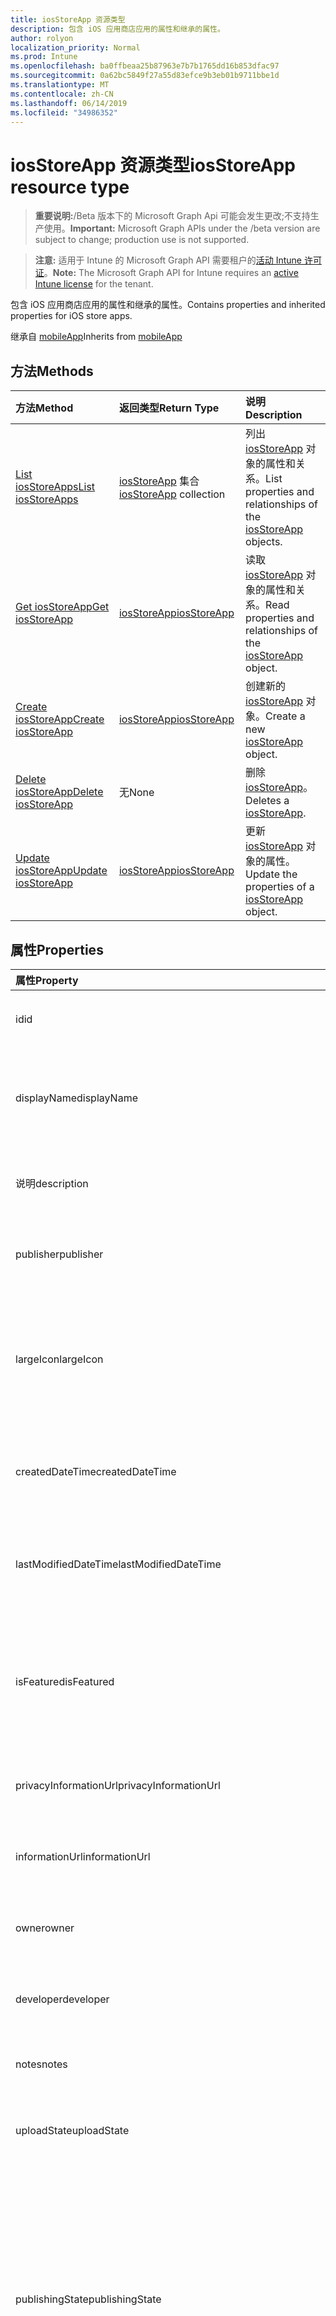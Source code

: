 ```yaml
---
title: iosStoreApp 资源类型
description: 包含 iOS 应用商店应用的属性和继承的属性。
author: rolyon
localization_priority: Normal
ms.prod: Intune
ms.openlocfilehash: ba0ffbeaa25b87963e7b7b1765dd16b853dfac97
ms.sourcegitcommit: 0a62bc5849f27a55d83efce9b3eb01b9711bbe1d
ms.translationtype: MT
ms.contentlocale: zh-CN
ms.lasthandoff: 06/14/2019
ms.locfileid: "34986352"
---
```

# <a name="iosstoreapp-resource-type"></a><span data-ttu-id="fe0ad-103">iosStoreApp 资源类型</span><span class="sxs-lookup"><span data-stu-id="fe0ad-103">iosStoreApp resource type</span></span>

> <span data-ttu-id="fe0ad-104">**重要说明:**/Beta 版本下的 Microsoft Graph Api 可能会发生更改;不支持生产使用。</span><span class="sxs-lookup"><span data-stu-id="fe0ad-104">**Important:** Microsoft Graph APIs under the /beta version are subject to change; production use is not supported.</span></span>

> <span data-ttu-id="fe0ad-105">**注意:** 适用于 Intune 的 Microsoft Graph API 需要租户的[活动 Intune 许可证](https://go.microsoft.com/fwlink/?linkid=839381)。</span><span class="sxs-lookup"><span data-stu-id="fe0ad-105">**Note:** The Microsoft Graph API for Intune requires an [active Intune license](https://go.microsoft.com/fwlink/?linkid=839381) for the tenant.</span></span>

<span data-ttu-id="fe0ad-106">包含 iOS 应用商店应用的属性和继承的属性。</span><span class="sxs-lookup"><span data-stu-id="fe0ad-106">Contains properties and inherited properties for iOS store apps.</span></span>


<span data-ttu-id="fe0ad-107">继承自 [mobileApp](../resources/intune-apps-mobileapp.md)</span><span class="sxs-lookup"><span data-stu-id="fe0ad-107">Inherits from [mobileApp](../resources/intune-apps-mobileapp.md)</span></span>

## <a name="methods"></a><span data-ttu-id="fe0ad-108">方法</span><span class="sxs-lookup"><span data-stu-id="fe0ad-108">Methods</span></span>
|<span data-ttu-id="fe0ad-109">方法</span><span class="sxs-lookup"><span data-stu-id="fe0ad-109">Method</span></span>|<span data-ttu-id="fe0ad-110">返回类型</span><span class="sxs-lookup"><span data-stu-id="fe0ad-110">Return Type</span></span>|<span data-ttu-id="fe0ad-111">说明</span><span class="sxs-lookup"><span data-stu-id="fe0ad-111">Description</span></span>|
|:---|:---|:---|
|[<span data-ttu-id="fe0ad-112">List iosStoreApps</span><span class="sxs-lookup"><span data-stu-id="fe0ad-112">List iosStoreApps</span></span>](../api/intune-apps-iosstoreapp-list.md)|<span data-ttu-id="fe0ad-113">[iosStoreApp](../resources/intune-apps-iosstoreapp.md) 集合</span><span class="sxs-lookup"><span data-stu-id="fe0ad-113">[iosStoreApp](../resources/intune-apps-iosstoreapp.md) collection</span></span>|<span data-ttu-id="fe0ad-114">列出 [iosStoreApp](../resources/intune-apps-iosstoreapp.md) 对象的属性和关系。</span><span class="sxs-lookup"><span data-stu-id="fe0ad-114">List properties and relationships of the [iosStoreApp](../resources/intune-apps-iosstoreapp.md) objects.</span></span>|
|[<span data-ttu-id="fe0ad-115">Get iosStoreApp</span><span class="sxs-lookup"><span data-stu-id="fe0ad-115">Get iosStoreApp</span></span>](../api/intune-apps-iosstoreapp-get.md)|[<span data-ttu-id="fe0ad-116">iosStoreApp</span><span class="sxs-lookup"><span data-stu-id="fe0ad-116">iosStoreApp</span></span>](../resources/intune-apps-iosstoreapp.md)|<span data-ttu-id="fe0ad-117">读取 [iosStoreApp](../resources/intune-apps-iosstoreapp.md) 对象的属性和关系。</span><span class="sxs-lookup"><span data-stu-id="fe0ad-117">Read properties and relationships of the [iosStoreApp](../resources/intune-apps-iosstoreapp.md) object.</span></span>|
|[<span data-ttu-id="fe0ad-118">Create iosStoreApp</span><span class="sxs-lookup"><span data-stu-id="fe0ad-118">Create iosStoreApp</span></span>](../api/intune-apps-iosstoreapp-create.md)|[<span data-ttu-id="fe0ad-119">iosStoreApp</span><span class="sxs-lookup"><span data-stu-id="fe0ad-119">iosStoreApp</span></span>](../resources/intune-apps-iosstoreapp.md)|<span data-ttu-id="fe0ad-120">创建新的 [iosStoreApp](../resources/intune-apps-iosstoreapp.md) 对象。</span><span class="sxs-lookup"><span data-stu-id="fe0ad-120">Create a new [iosStoreApp](../resources/intune-apps-iosstoreapp.md) object.</span></span>|
|[<span data-ttu-id="fe0ad-121">Delete iosStoreApp</span><span class="sxs-lookup"><span data-stu-id="fe0ad-121">Delete iosStoreApp</span></span>](../api/intune-apps-iosstoreapp-delete.md)|<span data-ttu-id="fe0ad-122">无</span><span class="sxs-lookup"><span data-stu-id="fe0ad-122">None</span></span>|<span data-ttu-id="fe0ad-123">删除 [iosStoreApp](../resources/intune-apps-iosstoreapp.md)。</span><span class="sxs-lookup"><span data-stu-id="fe0ad-123">Deletes a [iosStoreApp](../resources/intune-apps-iosstoreapp.md).</span></span>|
|[<span data-ttu-id="fe0ad-124">Update iosStoreApp</span><span class="sxs-lookup"><span data-stu-id="fe0ad-124">Update iosStoreApp</span></span>](../api/intune-apps-iosstoreapp-update.md)|[<span data-ttu-id="fe0ad-125">iosStoreApp</span><span class="sxs-lookup"><span data-stu-id="fe0ad-125">iosStoreApp</span></span>](../resources/intune-apps-iosstoreapp.md)|<span data-ttu-id="fe0ad-126">更新 [iosStoreApp](../resources/intune-apps-iosstoreapp.md) 对象的属性。</span><span class="sxs-lookup"><span data-stu-id="fe0ad-126">Update the properties of a [iosStoreApp](../resources/intune-apps-iosstoreapp.md) object.</span></span>|

## <a name="properties"></a><span data-ttu-id="fe0ad-127">属性</span><span class="sxs-lookup"><span data-stu-id="fe0ad-127">Properties</span></span>
|<span data-ttu-id="fe0ad-128">属性</span><span class="sxs-lookup"><span data-stu-id="fe0ad-128">Property</span></span>|<span data-ttu-id="fe0ad-129">类型</span><span class="sxs-lookup"><span data-stu-id="fe0ad-129">Type</span></span>|<span data-ttu-id="fe0ad-130">说明</span><span class="sxs-lookup"><span data-stu-id="fe0ad-130">Description</span></span>|
|:---|:---|:---|
|<span data-ttu-id="fe0ad-131">id</span><span class="sxs-lookup"><span data-stu-id="fe0ad-131">id</span></span>|<span data-ttu-id="fe0ad-132">字符串</span><span class="sxs-lookup"><span data-stu-id="fe0ad-132">String</span></span>|<span data-ttu-id="fe0ad-133">实体的键。</span><span class="sxs-lookup"><span data-stu-id="fe0ad-133">Key of the entity.</span></span> <span data-ttu-id="fe0ad-134">继承自 [mobileApp](../resources/intune-apps-mobileapp.md)</span><span class="sxs-lookup"><span data-stu-id="fe0ad-134">Inherited from [mobileApp](../resources/intune-apps-mobileapp.md)</span></span>|
|<span data-ttu-id="fe0ad-135">displayName</span><span class="sxs-lookup"><span data-stu-id="fe0ad-135">displayName</span></span>|<span data-ttu-id="fe0ad-136">String</span><span class="sxs-lookup"><span data-stu-id="fe0ad-136">String</span></span>|<span data-ttu-id="fe0ad-137">管理员提供或导入的应用标题。</span><span class="sxs-lookup"><span data-stu-id="fe0ad-137">The admin provided or imported title of the app.</span></span> <span data-ttu-id="fe0ad-138">继承自 [mobileApp](../resources/intune-apps-mobileapp.md)</span><span class="sxs-lookup"><span data-stu-id="fe0ad-138">Inherited from [mobileApp](../resources/intune-apps-mobileapp.md)</span></span>|
|<span data-ttu-id="fe0ad-139">说明</span><span class="sxs-lookup"><span data-stu-id="fe0ad-139">description</span></span>|<span data-ttu-id="fe0ad-140">字符串</span><span class="sxs-lookup"><span data-stu-id="fe0ad-140">String</span></span>|<span data-ttu-id="fe0ad-141">应用的说明。</span><span class="sxs-lookup"><span data-stu-id="fe0ad-141">The description of the app.</span></span> <span data-ttu-id="fe0ad-142">继承自 [mobileApp](../resources/intune-apps-mobileapp.md)</span><span class="sxs-lookup"><span data-stu-id="fe0ad-142">Inherited from [mobileApp](../resources/intune-apps-mobileapp.md)</span></span>|
|<span data-ttu-id="fe0ad-143">publisher</span><span class="sxs-lookup"><span data-stu-id="fe0ad-143">publisher</span></span>|<span data-ttu-id="fe0ad-144">String</span><span class="sxs-lookup"><span data-stu-id="fe0ad-144">String</span></span>|<span data-ttu-id="fe0ad-145">应用的发布者。</span><span class="sxs-lookup"><span data-stu-id="fe0ad-145">The publisher of the app.</span></span> <span data-ttu-id="fe0ad-146">继承自 [mobileApp](../resources/intune-apps-mobileapp.md)</span><span class="sxs-lookup"><span data-stu-id="fe0ad-146">Inherited from [mobileApp](../resources/intune-apps-mobileapp.md)</span></span>|
|<span data-ttu-id="fe0ad-147">largeIcon</span><span class="sxs-lookup"><span data-stu-id="fe0ad-147">largeIcon</span></span>|[<span data-ttu-id="fe0ad-148">mimeContent</span><span class="sxs-lookup"><span data-stu-id="fe0ad-148">mimeContent</span></span>](../resources/intune-shared-mimecontent.md)|<span data-ttu-id="fe0ad-149">要显示在应用详细信息中并用于图标上传的大图标。</span><span class="sxs-lookup"><span data-stu-id="fe0ad-149">The large icon, to be displayed in the app details and used for upload of the icon.</span></span> <span data-ttu-id="fe0ad-150">继承自 [mobileApp](../resources/intune-apps-mobileapp.md)</span><span class="sxs-lookup"><span data-stu-id="fe0ad-150">Inherited from [mobileApp](../resources/intune-apps-mobileapp.md)</span></span>|
|<span data-ttu-id="fe0ad-151">createdDateTime</span><span class="sxs-lookup"><span data-stu-id="fe0ad-151">createdDateTime</span></span>|<span data-ttu-id="fe0ad-152">DateTimeOffset</span><span class="sxs-lookup"><span data-stu-id="fe0ad-152">DateTimeOffset</span></span>|<span data-ttu-id="fe0ad-153">创建应用的日期和时间。</span><span class="sxs-lookup"><span data-stu-id="fe0ad-153">The date and time the app was created.</span></span> <span data-ttu-id="fe0ad-154">继承自 [mobileApp](../resources/intune-apps-mobileapp.md)</span><span class="sxs-lookup"><span data-stu-id="fe0ad-154">Inherited from [mobileApp](../resources/intune-apps-mobileapp.md)</span></span>|
|<span data-ttu-id="fe0ad-155">lastModifiedDateTime</span><span class="sxs-lookup"><span data-stu-id="fe0ad-155">lastModifiedDateTime</span></span>|<span data-ttu-id="fe0ad-156">DateTimeOffset</span><span class="sxs-lookup"><span data-stu-id="fe0ad-156">DateTimeOffset</span></span>|<span data-ttu-id="fe0ad-157">上次修改应用的日期和时间。</span><span class="sxs-lookup"><span data-stu-id="fe0ad-157">The date and time the app was last modified.</span></span> <span data-ttu-id="fe0ad-158">继承自 [mobileApp](../resources/intune-apps-mobileapp.md)</span><span class="sxs-lookup"><span data-stu-id="fe0ad-158">Inherited from [mobileApp](../resources/intune-apps-mobileapp.md)</span></span>|
|<span data-ttu-id="fe0ad-159">isFeatured</span><span class="sxs-lookup"><span data-stu-id="fe0ad-159">isFeatured</span></span>|<span data-ttu-id="fe0ad-160">Boolean</span><span class="sxs-lookup"><span data-stu-id="fe0ad-160">Boolean</span></span>|<span data-ttu-id="fe0ad-161">指示应用是否被管理员标记为特色的值。继承自 [mobileApp](../resources/intune-apps-mobileapp.md)</span><span class="sxs-lookup"><span data-stu-id="fe0ad-161">The value indicating whether the app is marked as featured by the admin. Inherited from [mobileApp](../resources/intune-apps-mobileapp.md)</span></span>|
|<span data-ttu-id="fe0ad-162">privacyInformationUrl</span><span class="sxs-lookup"><span data-stu-id="fe0ad-162">privacyInformationUrl</span></span>|<span data-ttu-id="fe0ad-163">String</span><span class="sxs-lookup"><span data-stu-id="fe0ad-163">String</span></span>|<span data-ttu-id="fe0ad-164">隐私声明 URL。</span><span class="sxs-lookup"><span data-stu-id="fe0ad-164">The privacy statement Url.</span></span> <span data-ttu-id="fe0ad-165">继承自 [mobileApp](../resources/intune-apps-mobileapp.md)</span><span class="sxs-lookup"><span data-stu-id="fe0ad-165">Inherited from [mobileApp](../resources/intune-apps-mobileapp.md)</span></span>|
|<span data-ttu-id="fe0ad-166">informationUrl</span><span class="sxs-lookup"><span data-stu-id="fe0ad-166">informationUrl</span></span>|<span data-ttu-id="fe0ad-167">String</span><span class="sxs-lookup"><span data-stu-id="fe0ad-167">String</span></span>|<span data-ttu-id="fe0ad-168">详细信息 URL。</span><span class="sxs-lookup"><span data-stu-id="fe0ad-168">The more information Url.</span></span> <span data-ttu-id="fe0ad-169">继承自 [mobileApp](../resources/intune-apps-mobileapp.md)</span><span class="sxs-lookup"><span data-stu-id="fe0ad-169">Inherited from [mobileApp](../resources/intune-apps-mobileapp.md)</span></span>|
|<span data-ttu-id="fe0ad-170">owner</span><span class="sxs-lookup"><span data-stu-id="fe0ad-170">owner</span></span>|<span data-ttu-id="fe0ad-171">String</span><span class="sxs-lookup"><span data-stu-id="fe0ad-171">String</span></span>|<span data-ttu-id="fe0ad-172">应用的所有者。</span><span class="sxs-lookup"><span data-stu-id="fe0ad-172">The owner of the app.</span></span> <span data-ttu-id="fe0ad-173">继承自 [mobileApp](../resources/intune-apps-mobileapp.md)</span><span class="sxs-lookup"><span data-stu-id="fe0ad-173">Inherited from [mobileApp](../resources/intune-apps-mobileapp.md)</span></span>|
|<span data-ttu-id="fe0ad-174">developer</span><span class="sxs-lookup"><span data-stu-id="fe0ad-174">developer</span></span>|<span data-ttu-id="fe0ad-175">String</span><span class="sxs-lookup"><span data-stu-id="fe0ad-175">String</span></span>|<span data-ttu-id="fe0ad-176">应用的开发者。</span><span class="sxs-lookup"><span data-stu-id="fe0ad-176">The developer of the app.</span></span> <span data-ttu-id="fe0ad-177">继承自 [mobileApp](../resources/intune-apps-mobileapp.md)</span><span class="sxs-lookup"><span data-stu-id="fe0ad-177">Inherited from [mobileApp](../resources/intune-apps-mobileapp.md)</span></span>|
|<span data-ttu-id="fe0ad-178">notes</span><span class="sxs-lookup"><span data-stu-id="fe0ad-178">notes</span></span>|<span data-ttu-id="fe0ad-179">String</span><span class="sxs-lookup"><span data-stu-id="fe0ad-179">String</span></span>|<span data-ttu-id="fe0ad-180">应用的备注。</span><span class="sxs-lookup"><span data-stu-id="fe0ad-180">Notes for the app.</span></span> <span data-ttu-id="fe0ad-181">继承自 [mobileApp](../resources/intune-apps-mobileapp.md)</span><span class="sxs-lookup"><span data-stu-id="fe0ad-181">Inherited from [mobileApp](../resources/intune-apps-mobileapp.md)</span></span>|
|<span data-ttu-id="fe0ad-182">uploadState</span><span class="sxs-lookup"><span data-stu-id="fe0ad-182">uploadState</span></span>|<span data-ttu-id="fe0ad-183">Int32</span><span class="sxs-lookup"><span data-stu-id="fe0ad-183">Int32</span></span>|<span data-ttu-id="fe0ad-184">上载状态。</span><span class="sxs-lookup"><span data-stu-id="fe0ad-184">The upload state.</span></span> <span data-ttu-id="fe0ad-185">继承自 [mobileApp](../resources/intune-apps-mobileapp.md)</span><span class="sxs-lookup"><span data-stu-id="fe0ad-185">Inherited from [mobileApp](../resources/intune-apps-mobileapp.md)</span></span>|
|<span data-ttu-id="fe0ad-186">publishingState</span><span class="sxs-lookup"><span data-stu-id="fe0ad-186">publishingState</span></span>|[<span data-ttu-id="fe0ad-187">mobileAppPublishingState</span><span class="sxs-lookup"><span data-stu-id="fe0ad-187">mobileAppPublishingState</span></span>](../resources/intune-apps-mobileapppublishingstate.md)|<span data-ttu-id="fe0ad-188">应用的发布状态。</span><span class="sxs-lookup"><span data-stu-id="fe0ad-188">The publishing state for the app.</span></span> <span data-ttu-id="fe0ad-189">除非应用已发布，否则无法分配应用。</span><span class="sxs-lookup"><span data-stu-id="fe0ad-189">The app cannot be assigned unless the app is published.</span></span> <span data-ttu-id="fe0ad-190">继承自[mobileApp](../resources/intune-apps-mobileapp.md)。</span><span class="sxs-lookup"><span data-stu-id="fe0ad-190">Inherited from [mobileApp](../resources/intune-apps-mobileapp.md).</span></span> <span data-ttu-id="fe0ad-191">可取值为：`notPublished`、`processing`、`published`。</span><span class="sxs-lookup"><span data-stu-id="fe0ad-191">Possible values are: `notPublished`, `processing`, `published`.</span></span>|
|<span data-ttu-id="fe0ad-192">isAssigned</span><span class="sxs-lookup"><span data-stu-id="fe0ad-192">isAssigned</span></span>|<span data-ttu-id="fe0ad-193">Boolean</span><span class="sxs-lookup"><span data-stu-id="fe0ad-193">Boolean</span></span>|<span data-ttu-id="fe0ad-194">指示是否至少向一个组分配了应用程序的值。</span><span class="sxs-lookup"><span data-stu-id="fe0ad-194">The value indicating whether the app is assigned to at least one group.</span></span> <span data-ttu-id="fe0ad-195">继承自 [mobileApp](../resources/intune-apps-mobileapp.md)</span><span class="sxs-lookup"><span data-stu-id="fe0ad-195">Inherited from [mobileApp](../resources/intune-apps-mobileapp.md)</span></span>|
|<span data-ttu-id="fe0ad-196">roleScopeTagIds</span><span class="sxs-lookup"><span data-stu-id="fe0ad-196">roleScopeTagIds</span></span>|<span data-ttu-id="fe0ad-197">String collection</span><span class="sxs-lookup"><span data-stu-id="fe0ad-197">String collection</span></span>|<span data-ttu-id="fe0ad-198">此移动应用的作用域标记 id 列表。</span><span class="sxs-lookup"><span data-stu-id="fe0ad-198">List of scope tag ids for this mobile app.</span></span> <span data-ttu-id="fe0ad-199">继承自 [mobileApp](../resources/intune-apps-mobileapp.md)</span><span class="sxs-lookup"><span data-stu-id="fe0ad-199">Inherited from [mobileApp](../resources/intune-apps-mobileapp.md)</span></span>|
|<span data-ttu-id="fe0ad-200">dependentAppCount</span><span class="sxs-lookup"><span data-stu-id="fe0ad-200">dependentAppCount</span></span>|<span data-ttu-id="fe0ad-201">Int32</span><span class="sxs-lookup"><span data-stu-id="fe0ad-201">Int32</span></span>|<span data-ttu-id="fe0ad-202">子应用程序的依赖项总数。</span><span class="sxs-lookup"><span data-stu-id="fe0ad-202">The total number of dependencies the child app has.</span></span> <span data-ttu-id="fe0ad-203">继承自 [mobileApp](../resources/intune-apps-mobileapp.md)</span><span class="sxs-lookup"><span data-stu-id="fe0ad-203">Inherited from [mobileApp](../resources/intune-apps-mobileapp.md)</span></span>|
|<span data-ttu-id="fe0ad-204">bundleId</span><span class="sxs-lookup"><span data-stu-id="fe0ad-204">bundleId</span></span>|<span data-ttu-id="fe0ad-205">String</span><span class="sxs-lookup"><span data-stu-id="fe0ad-205">String</span></span>|<span data-ttu-id="fe0ad-206">标识名称。</span><span class="sxs-lookup"><span data-stu-id="fe0ad-206">The Identity Name.</span></span>|
|<span data-ttu-id="fe0ad-207">appStoreUrl</span><span class="sxs-lookup"><span data-stu-id="fe0ad-207">appStoreUrl</span></span>|<span data-ttu-id="fe0ad-208">String</span><span class="sxs-lookup"><span data-stu-id="fe0ad-208">String</span></span>|<span data-ttu-id="fe0ad-209">Apple App Store URL</span><span class="sxs-lookup"><span data-stu-id="fe0ad-209">The Apple App Store URL</span></span>|
|<span data-ttu-id="fe0ad-210">applicableDeviceType</span><span class="sxs-lookup"><span data-stu-id="fe0ad-210">applicableDeviceType</span></span>|[<span data-ttu-id="fe0ad-211">iosDeviceType</span><span class="sxs-lookup"><span data-stu-id="fe0ad-211">iosDeviceType</span></span>](../resources/intune-apps-iosdevicetype.md)|<span data-ttu-id="fe0ad-212">可运行此应用的 iOS 体系结构。</span><span class="sxs-lookup"><span data-stu-id="fe0ad-212">The iOS architecture for which this app can run on.</span></span>|
|<span data-ttu-id="fe0ad-213">minimumSupportedOperatingSystem</span><span class="sxs-lookup"><span data-stu-id="fe0ad-213">minimumSupportedOperatingSystem</span></span>|[<span data-ttu-id="fe0ad-214">iosMinimumOperatingSystem</span><span class="sxs-lookup"><span data-stu-id="fe0ad-214">iosMinimumOperatingSystem</span></span>](../resources/intune-apps-iosminimumoperatingsystem.md)|<span data-ttu-id="fe0ad-215">最低适用操作系统的值。</span><span class="sxs-lookup"><span data-stu-id="fe0ad-215">The value for the minimum applicable operating system.</span></span>|

## <a name="relationships"></a><span data-ttu-id="fe0ad-216">关系</span><span class="sxs-lookup"><span data-stu-id="fe0ad-216">Relationships</span></span>
|<span data-ttu-id="fe0ad-217">关系</span><span class="sxs-lookup"><span data-stu-id="fe0ad-217">Relationship</span></span>|<span data-ttu-id="fe0ad-218">类型</span><span class="sxs-lookup"><span data-stu-id="fe0ad-218">Type</span></span>|<span data-ttu-id="fe0ad-219">说明</span><span class="sxs-lookup"><span data-stu-id="fe0ad-219">Description</span></span>|
|:---|:---|:---|
|<span data-ttu-id="fe0ad-220">categories</span><span class="sxs-lookup"><span data-stu-id="fe0ad-220">categories</span></span>|<span data-ttu-id="fe0ad-221">[mobileAppCategory](../resources/intune-apps-mobileappcategory.md) 集合</span><span class="sxs-lookup"><span data-stu-id="fe0ad-221">[mobileAppCategory](../resources/intune-apps-mobileappcategory.md) collection</span></span>|<span data-ttu-id="fe0ad-222">此应用的类别列表。</span><span class="sxs-lookup"><span data-stu-id="fe0ad-222">The list of categories for this app.</span></span> <span data-ttu-id="fe0ad-223">继承自 [mobileApp](../resources/intune-apps-mobileapp.md)</span><span class="sxs-lookup"><span data-stu-id="fe0ad-223">Inherited from [mobileApp](../resources/intune-apps-mobileapp.md)</span></span>|
|<span data-ttu-id="fe0ad-224">assignments</span><span class="sxs-lookup"><span data-stu-id="fe0ad-224">assignments</span></span>|<span data-ttu-id="fe0ad-225">[mobileAppAssignment](../resources/intune-apps-mobileappassignment.md) 集合</span><span class="sxs-lookup"><span data-stu-id="fe0ad-225">[mobileAppAssignment](../resources/intune-apps-mobileappassignment.md) collection</span></span>|<span data-ttu-id="fe0ad-226">此移动应用的组分配的列表。</span><span class="sxs-lookup"><span data-stu-id="fe0ad-226">The list of group assignments for this mobile app.</span></span> <span data-ttu-id="fe0ad-227">继承自 [mobileApp](../resources/intune-apps-mobileapp.md)</span><span class="sxs-lookup"><span data-stu-id="fe0ad-227">Inherited from [mobileApp](../resources/intune-apps-mobileapp.md)</span></span>|
|<span data-ttu-id="fe0ad-228">installSummary</span><span class="sxs-lookup"><span data-stu-id="fe0ad-228">installSummary</span></span>|[<span data-ttu-id="fe0ad-229">mobileAppInstallSummary</span><span class="sxs-lookup"><span data-stu-id="fe0ad-229">mobileAppInstallSummary</span></span>](../resources/intune-apps-mobileappinstallsummary.md)|<span data-ttu-id="fe0ad-230">移动应用安装摘要。</span><span class="sxs-lookup"><span data-stu-id="fe0ad-230">Mobile App Install Summary.</span></span> <span data-ttu-id="fe0ad-231">继承自 [mobileApp](../resources/intune-apps-mobileapp.md)</span><span class="sxs-lookup"><span data-stu-id="fe0ad-231">Inherited from [mobileApp](../resources/intune-apps-mobileapp.md)</span></span>|
|<span data-ttu-id="fe0ad-232">deviceStatuses</span><span class="sxs-lookup"><span data-stu-id="fe0ad-232">deviceStatuses</span></span>|<span data-ttu-id="fe0ad-233">[mobileAppInstallStatus](../resources/intune-apps-mobileappinstallstatus.md)集合</span><span class="sxs-lookup"><span data-stu-id="fe0ad-233">[mobileAppInstallStatus](../resources/intune-apps-mobileappinstallstatus.md) collection</span></span>|<span data-ttu-id="fe0ad-234">此移动应用程序的安装状态列表。</span><span class="sxs-lookup"><span data-stu-id="fe0ad-234">The list of installation states for this mobile app.</span></span> <span data-ttu-id="fe0ad-235">继承自 [mobileApp](../resources/intune-apps-mobileapp.md)</span><span class="sxs-lookup"><span data-stu-id="fe0ad-235">Inherited from [mobileApp](../resources/intune-apps-mobileapp.md)</span></span>|
|<span data-ttu-id="fe0ad-236">userStatuses</span><span class="sxs-lookup"><span data-stu-id="fe0ad-236">userStatuses</span></span>|<span data-ttu-id="fe0ad-237">[userAppInstallStatus](../resources/intune-apps-userappinstallstatus.md)集合</span><span class="sxs-lookup"><span data-stu-id="fe0ad-237">[userAppInstallStatus](../resources/intune-apps-userappinstallstatus.md) collection</span></span>|<span data-ttu-id="fe0ad-238">此移动应用程序的安装状态列表。</span><span class="sxs-lookup"><span data-stu-id="fe0ad-238">The list of installation states for this mobile app.</span></span> <span data-ttu-id="fe0ad-239">继承自 [mobileApp](../resources/intune-apps-mobileapp.md)</span><span class="sxs-lookup"><span data-stu-id="fe0ad-239">Inherited from [mobileApp](../resources/intune-apps-mobileapp.md)</span></span>|
|<span data-ttu-id="fe0ad-240">相互</span><span class="sxs-lookup"><span data-stu-id="fe0ad-240">relationships</span></span>|<span data-ttu-id="fe0ad-241">[mobileAppRelationship](../resources/intune-apps-mobileapprelationship.md)集合</span><span class="sxs-lookup"><span data-stu-id="fe0ad-241">[mobileAppRelationship](../resources/intune-apps-mobileapprelationship.md) collection</span></span>|<span data-ttu-id="fe0ad-242">此移动应用的关系列表。</span><span class="sxs-lookup"><span data-stu-id="fe0ad-242">List of relationships for this mobile app.</span></span> <span data-ttu-id="fe0ad-243">继承自 [mobileApp](../resources/intune-apps-mobileapp.md)</span><span class="sxs-lookup"><span data-stu-id="fe0ad-243">Inherited from [mobileApp](../resources/intune-apps-mobileapp.md)</span></span>|

## <a name="json-representation"></a><span data-ttu-id="fe0ad-244">JSON 表示形式</span><span class="sxs-lookup"><span data-stu-id="fe0ad-244">JSON Representation</span></span>
<span data-ttu-id="fe0ad-245">下面是资源的 JSON 表示形式。</span><span class="sxs-lookup"><span data-stu-id="fe0ad-245">Here is a JSON representation of the resource.</span></span>
<!-- {
  "blockType": "resource",
  "keyProperty": "id",
  "@odata.type": "microsoft.graph.iosStoreApp"
}
-->
``` json
{
  "@odata.type": "#microsoft.graph.iosStoreApp",
  "id": "String (identifier)",
  "displayName": "String",
  "description": "String",
  "publisher": "String",
  "largeIcon": {
    "@odata.type": "microsoft.graph.mimeContent",
    "type": "String",
    "value": "binary"
  },
  "createdDateTime": "String (timestamp)",
  "lastModifiedDateTime": "String (timestamp)",
  "isFeatured": true,
  "privacyInformationUrl": "String",
  "informationUrl": "String",
  "owner": "String",
  "developer": "String",
  "notes": "String",
  "uploadState": 1024,
  "publishingState": "String",
  "isAssigned": true,
  "roleScopeTagIds": [
    "String"
  ],
  "dependentAppCount": 1024,
  "bundleId": "String",
  "appStoreUrl": "String",
  "applicableDeviceType": {
    "@odata.type": "microsoft.graph.iosDeviceType",
    "iPad": true,
    "iPhoneAndIPod": true
  },
  "minimumSupportedOperatingSystem": {
    "@odata.type": "microsoft.graph.iosMinimumOperatingSystem",
    "v8_0": true,
    "v9_0": true,
    "v10_0": true,
    "v11_0": true,
    "v12_0": true
  }
}
```





